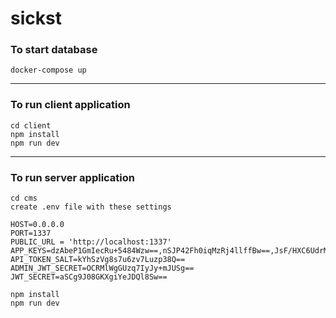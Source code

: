 # sickst

### To start database
```
docker-compose up
```

---

### To run client application

```
cd client
npm install
npm run dev
```

---

### To run server application

```
cd cms
create .env file with these settings

HOST=0.0.0.0
PORT=1337
PUBLIC_URL = 'http://localhost:1337'
APP_KEYS=dzAbeP1GmIecRu+5484Wzw==,nSJP42Fh0iqMzRj4llffBw==,JsF/HXC6UdrMbQfy9GWWdg==,E8tTptfAkK2fpqqPMP6fRg==
API_TOKEN_SALT=kYhSzVg8s7u6zv7Luzp38Q==
ADMIN_JWT_SECRET=OCRMlWgGUzq7IyJy+mJUSg==
JWT_SECRET=aSCg9J08GKXgiYeJDQl8Sw==

npm install
npm run dev
```
